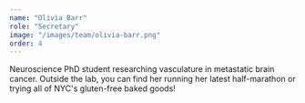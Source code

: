 ```yaml
---
name: "Olivia Barr"
role: "Secretary"
image: "/images/team/olivia-barr.png"
order: 4
---
```


Neuroscience PhD student researching vasculature in metastatic brain cancer. Outside the lab, you can find her running her latest half-marathon or trying all of NYC's gluten-free baked goods!